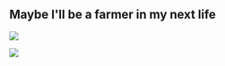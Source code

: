 ## Maybe I'll be a farmer in my next life

![](https://f.feridinha.com/ON6hV.png)

[![](https://visitcount.itsvg.in/api?id=feridinha&label=Profile%20Views&icon=5&pretty=false)](https://visitcount.itsvg.in)
